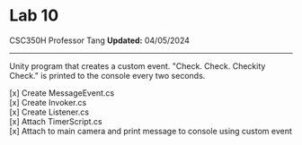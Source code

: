 # Lab 10 
CSC350H
Professor Tang
**Updated:** 04/05/2024 

___

Unity program that creates a custom event. "Check. Check. Checkity Check." is printed to the console every two seconds.




[x] Create MessageEvent.cs <br />
[x] Create Invoker.cs  <br />
[x] Create Listener.cs <br />
[x] Attach TimerScript.cs  <br />
[x] Attach to main camera and print message to console using custom event <br /> 
